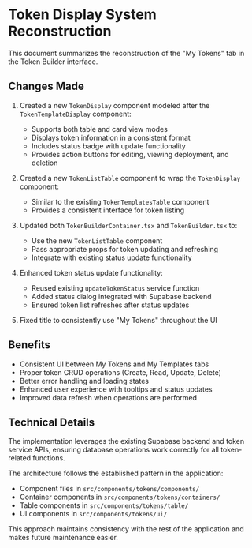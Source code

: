 # Token Display System Reconstruction

This document summarizes the reconstruction of the "My Tokens" tab in the Token Builder interface.

## Changes Made

1. Created a new `TokenDisplay` component modeled after the `TokenTemplateDisplay` component:
   - Supports both table and card view modes
   - Displays token information in a consistent format
   - Includes status badge with update functionality
   - Provides action buttons for editing, viewing deployment, and deletion

2. Created a new `TokenListTable` component to wrap the `TokenDisplay` component:
   - Similar to the existing `TokenTemplatesTable` component
   - Provides a consistent interface for token listing

3. Updated both `TokenBuilderContainer.tsx` and `TokenBuilder.tsx` to:
   - Use the new `TokenListTable` component
   - Pass appropriate props for token updating and refreshing
   - Integrate with existing status update functionality

4. Enhanced token status update functionality:
   - Reused existing `updateTokenStatus` service function
   - Added status dialog integrated with Supabase backend
   - Ensured token list refreshes after status updates

5. Fixed title to consistently use "My Tokens" throughout the UI

## Benefits

- Consistent UI between My Tokens and My Templates tabs
- Proper token CRUD operations (Create, Read, Update, Delete)
- Better error handling and loading states
- Enhanced user experience with tooltips and status updates
- Improved data refresh when operations are performed

## Technical Details

The implementation leverages the existing Supabase backend and token service APIs, ensuring database operations work correctly for all token-related functions.

The architecture follows the established pattern in the application:
- Component files in `src/components/tokens/components/`
- Container components in `src/components/tokens/containers/`
- Table components in `src/components/tokens/table/`
- UI components in `src/components/tokens/ui/`

This approach maintains consistency with the rest of the application and makes future maintenance easier.